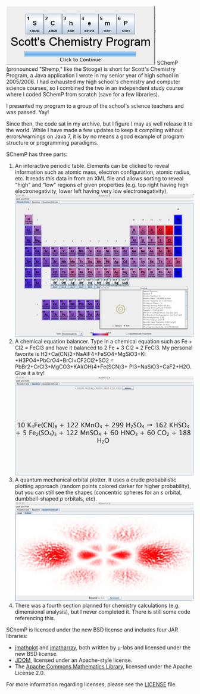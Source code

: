 ![SChemP Splash Screen](https://raw.githubusercontent.com/ScottKolo/SChemP/master/img/Screencaps/splash.png)
SChemP (pronounced "Shemp," like the Stooge) is short for Scott's Chemistry Program, a Java application I wrote in my senior year of high school in 2005/2006.  I had exhausted my high school's chemistry and computer science courses, so I combined the two in an independent study course where I coded SChemP from scratch (save for a few libraries).

I presented my program to a group of the school's science teachers and was passed.  Yay!

Since then, the code sat in my archive, but I figure I may as well release it to the world.  While I have made a few updates to keep it compiling without errors/warnings on Java 7, it is by no means a good example of program structure or programming paradigms.

SChemP has three parts:

1. An interactive periodic table. Elements can be clicked to reveal information such as atomic mass, electron configuration, atomic radius, etc.  It reads this data in from an XML file and allows sorting to reveal "high" and "low" regions of given properties (e.g. top right having high electronegativity, lower left having very low electronegativity).
![Periodic Table](https://raw.githubusercontent.com/ScottKolo/SChemP/master/img/Screencaps/PeriodicTable.png)
2. A chemical equation balancer.  Type in a chemical equation such as Fe + Cl2 = FeCl3 and have it balanced to 2 Fe + 3 Cl2 = 2 FeCl3. My personal favorite is H2+Ca(CN)2+NaAlF4+FeSO4+MgSiO3+KI
+H3PO4+PbCrO4+BrCl+CF2Cl2+SO2 = PbBr2+CrCl3+MgCO3+KAl(OH)4+Fe(SCN)3+
PI3+NaSiO3+CaF2+H2O.  Give it a try!
![Equation Balancer](https://raw.githubusercontent.com/ScottKolo/SChemP/master/img/Screencaps/Bal1.png)
3. A quantum mechanical orbital plotter.  It uses a crude probabilistic plotting approach (random points colored darker for higher probability), but you can still see the shapes (concentric spheres for an *s* orbital, dumbbell-shaped *p* orbitals, etc).
![Orbital Plotter](https://raw.githubusercontent.com/ScottKolo/SChemP/master/img/Screencaps/Orb1.png)
4. There was a fourth section planned for chemistry calculations (e.g. dimensional analysis), but I never completed it.  There is still some code referencing this.

SChemP is licensed under the new BSD license and includes four JAR libraries:

* [jmathplot](https://sites.google.com/site/mulabsltd/products/jmathplot) and [jmatharray](https://sites.google.com/site/mulabsltd/products/jmathplot), both written by µ-labs and licensed under the new BSD license.
* [JDOM](http://www.jdom.org/), licensed under an Apache-style license.
* The [Apache Commons Mathematics Library](http://commons.apache.org/proper/commons-math/), licensed under the Apache License 2.0.

For more information regarding licenses, please see the [LICENSE](https://github.com/ScottKolo/SChemP/blob/master/LICENSE) file.